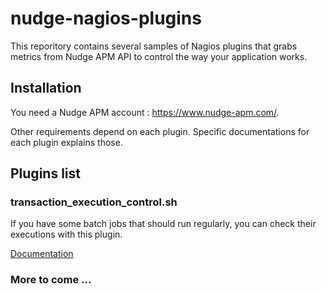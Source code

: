 # nudge-nagios-plugins

This reporitory contains several samples of Nagios plugins that grabs metrics from Nudge APM API to control the way your application works.

## Installation

You need a Nudge APM account : https://www.nudge-apm.com/.

Other requirements depend on each plugin. Specific documentations for each plugin explains those.

## Plugins list

### transaction_execution_control.sh
If you have some batch jobs that should run regularly, you can check their executions with this plugin.

[Documentation](scripts/transaction_execution_control.md)

### More to come ...
